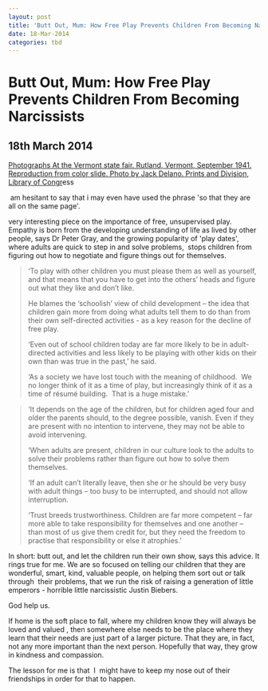```yaml
---
layout: post
title: 'Butt Out, Mum: How Free Play Prevents Children From Becoming Narcissists'
date: 18-Mar-2014
categories: tbd
---
```


# Butt Out, Mum: How Free Play Prevents Children From Becoming Narcissists

## 18th March 2014

<p <img class="photo-horiz" src="/images/2014/03/color012.sJPG_950_2000_0_75_0_50_50.jpg" />

<a href="http://extras.denverpost.com/archive/captured.html">Photographs At the Vermont state fair. Rutland,   Vermont,   September 1941. Reproduction from color slide. Photo by Jack Delano. Prints and Division,   Library of Congr</a>ess</p>

<p <span As is the way with little girls,  there were a few rumblings in the Year 2 friendship circle recently.  I had this brilliant idea that since one of our circle of mums is a child psychologist, it would be a really great and lovely notion to have a session with the girls; gently chaired by this kindly mum, where they played a few 'conflict-resolution' and 'trust' games...work-shopped some strategies on dealing with friendship. Talked it through! Hugged it out! I</span> am hesitant to say that i may even have used the phrase 'so that they are all on the same page'.</p>

<p I sent off the group email, with my usual Labradoodle enthusiasm, and then Keith happened to walk in. Listen to this wonderful idea I just had! I said, and then I watched his face assume the slightly pained look I am sadly familiar with. Gently, he pointed out that it was perhaps important for children to figure these things out in the anarchic tumble of the playground, without the structured 'process' of my nurturing educational  workshop. That in fact the rough justice of the schoolyard was probably important to help knock the edges off.</p>

<p He may or may not have used the phrase 'helicopter parent'. This seemed unfair until I reflected that calling in a professional psychology team at the first sign of perfectly natural emotional growth in a bunch of seven year old's was possibly an overreaction. Oopsy! Chalk that one up to another parenting lesson for me!</p>

<p I thought about it again today, when I read this <a href="http://www.dailymail.co.uk/sciencetech/article-2582334/Mollycoddled-kids-grow-narcissists-Psychologist-warns-growth-play-dates-supervised-adults-creating-generation-children-empathise.html">very interesting piece</a> on the importance of free, unsupervised play. Empathy is born from the developing understanding of life as lived by other people, says Dr Peter Gray, and the growing popularity of 'play dates', where adults are quick to step in and solve problems,  stops children from figuring out how to negotiate and figure things out for themselves.</p>

<blockquote>

<p ‘By definition, free play is an activity that any player is free to quit at any time. Children know that. Their very strong drive to play leads them to behave in ways that reduces the chance that the others will quit, and that means paying attention to the others’ needs and wishes,’ he said.</p>

‘To play with other children you must please them as well as yourself, and that means that you have to get into the others’ heads and figure out what they like and don’t like.

He blames the ‘schoolish’ view of child development – the idea that children gain more from doing what adults tell them to do than from their own self-directed activities - as a key reason for the decline of free play.

‘Even out of school children today are far more likely to be in adult-directed activities and less likely to be playing with other kids on their own than was true in the past,’ he said.

‘As a society we have lost touch with the meaning of childhood.  We no longer think of it as a time of play, but increasingly think of it as a time of résumé building.  That is a huge mistake.’</blockquote>

<blockquote>‘It depends on the age of the children, but for children aged four and older the parents should, to the degree possible, vanish. Even if they are present with no intention to intervene, they may not be able to avoid intervening.

‘When adults are present, children in our culture look to the adults to solve their problems rather than figure out how to solve them themselves.

‘If an adult can’t literally leave, then she or he should be very busy with adult things – too busy to be interrupted, and should not allow interruption.

‘Trust breeds trustworthiness. Children are far more competent – far more able to take responsibility for themselves and one another – than most of us give them credit for, but they need the freedom to practise that responsibility or else it atrophies.’</blockquote>

In short: butt out, and let the children run their own show, says this advice. It rings true for me. We are so focused on telling our children that they are wonderful, smart, kind, valuable people, on helping them sort out or talk through  their problems, that we run the risk of raising a generation of little emperors - horrible little narcissistic Justin Biebers.

God help us.

If home is the soft place to fall, where my children know they will always be loved and valued , then somewhere else needs to be the place where they learn that their needs are just part of a larger picture. That they are, in fact, not any more important than the next person. Hopefully that way, they grow in kindness and compassion.

The lesson for me is that  I  might have to keep my nose out of their friendships in order for that to happen.

<div>

 

</div>
